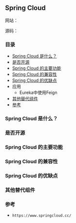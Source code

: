 ## Spring Cloud

网站： 

源码： 

### 目录
* [Spring Cloud 是什么？](#Spring-Cloud-是什么？)
* [是否开源](#是否开源)
* [Spring Cloud 的主要功能](#Spring-Cloud-的主要功能)
* [Spring Cloud 的兼容性](#Spring-Cloud-的兼容性)
* [Spring Cloud 的优缺点](#Spring-Cloud-的优缺点)
* 应用
    * Eureka中使用Feign
* [其他替代组件](#其他替代组件)
* [参考](#参考)

### Spring Cloud 是什么？
### 是否开源
### Spring Cloud 的主要功能
### Spring Cloud 的兼容性
### Spring Cloud 的优缺点
### 其他替代组件
### 参考
* `https://www.springcloud.cc/`